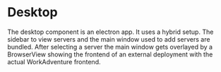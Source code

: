 # Desktop

The desktop component is an electron app. It uses a hybrid setup. The sidebar to view servers and the main window used to add servers are bundled. After selecting a server the main window gets overlayed by a BrowserView showing the frontend of an external deployment with the actual WorkAdventure frontend.